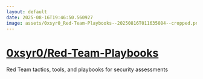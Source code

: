 ```yaml
---
layout: default
date: 2025-08-16T19:46:50.560927
image: assets/0xsyr0_Red-Team-Playbooks--20250816T011635084--cropped.png
---
```


# [0xsyr0/Red-Team-Playbooks](https://github.com/0xsyr0/Red-Team-Playbooks)

Red Team tactics, tools, and playbooks for security assessments

